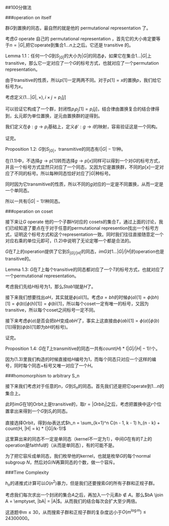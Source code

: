 ##100分做法

###operation on itself

群$G$到置换的同态，最自然的就是他的 permutational representation 了。

考虑$G$ operate 自己的 permutational representation ，首先它的大小肯定要等于$n=|G|$,把它operate到集合${1...n}$上之后。它还是 transitive 的。

Lemma 1.1：任何一个$G$到$S_{|G|}$的大小为$|G|$的同态$\phi$，如果它在集合${1...|G|}$上transitive，那么它一定对应了一个$G$的标号方式，也就对应了一个permutation representation。

由于transitive的性质，所以$p[1]$一定两两不同。对于$p[1]=x$的置换$p$，我们给它标号为$x$。

考虑定义$({1...|G|}, \times), i \times j = p_i[j]$

可以验证它构成了一个群，封闭性$p_ip_j[1] = p_i[j]$，结合律由置换复合的结合律得到，幺元即为单位置换，逆元由置换群的逆得到。

我们定义在$\phi : g \rightarrow p_i$基础上，定义$\phi ' : g \rightarrow i$的映射，容易验证这是一个同构。

证完。

Proposition 1.2: $G$到$S_{|G|}$，transmitive的同态有$(|G| - 1)!$种。

在$(1.1)$中，不选择$g \rightarrow p[1]$转而选择$g \rightarrow p[x]$同样可以得到一个对$G$的标号方式，并且一个标号方式显然只对应了一个同态，又因为它是置换群，不同的$p[x]$一定对应了不同的标号。所以每种同态恰好对应了$|G|$种标号。

同时因为它transmitive的性质，所以不同的$g$对应的一定是不同置换，从而一定是一个单同态。

所以一共有$(|G| - 1)!$种同态。

###operation on coset

接下来让$G$ operate 他的一个子群$H$对应的 cosets的集合$T$，通过上面的讨论，我们已经知道了要点在于对于任意的permutational represention找出一个标号方式，证明这个标号方式和这个representation一致。同时我们往往直接随意定一个对应右乘的单位元即可，(1.2)中说明了无论定哪一个都是合法的。

$G$在$T$上的operation提供了它到$S_{|G|/|H|}$的同态，$imG$对${1...|G|/|H|}$的operation也是transitive的。

Lemma 1.3: $G$在$T$上每个transitive的同态都对应了一个$T$的标号方式，也就对应了一个permutational representation。

考虑我们先给$H$标号为$1$，那么$Stab 1$就是$H$了。

接下来我们想要找出$aH$，其实就是$\phi(a)[1]$。考虑$a = bh$的时候$\phi(a)[1] = \phi(bh)[1] = \phi(b)[\phi(h)[1]] = \phi(b)[1]$，所以每个coset一定有唯一的标号，又因为transitive，所以每个coset之间标号一定不同。

接下来考虑$\phi(a)$是否会把$bH$变成$abH$了，事实上这直接由$\phi(ab)[1] = \phi(a)[\phi(b)[1]]$得到($\phi(b)[1]$即为$bH$的标号)。

证完。

Proposition 1.4: $G$在$T$上transmitive的同态一共有$count(H) * (|G|/|H| - 1)!$个。

因为(1.3)里我们构造的时候直接给$H$编号为$1$，而每个同态只对应一个这样的编号，同时每个同态+标号又唯一对应了一个$H$。

###homomorphism to arbitrary S_n

接下来我们考虑对于任意的$n$，$G$到$S_n$的同态。首先我们还是把它operate到${1...n}$的集合上。

此时$imG$在1的Orbit上是transitive的，取$r = |Orbit_1|$之后，考虑把置换中这$r$个位置拿出来得到一个$G$到$S_r$的同态。

直接选择Orbit，得到dp表达式$h_n = \sum_{k=1}^n C(n - 1, k - 1) h_{n - k} + count(H, |H| = k) * (|G|/k-1)!$

这里算出来的同态不一定是单同态（kernel不一定为${1}$），中间$G$在有的$T$上的operation是faithful的（从而是单同态），有的可能不是。

为了把它容斥成单同态，我们枚举他的kernel，也就是枚举$G$的每个normal subgroup $N$，然后对$G/N$再算同态的个数，做一个容斥。

###Time Complexity

$h_n$的递推式计算可以$O(n^2)$暴力，但是我们还要搜索$G$的所有子群和正规子群。

考虑我们每次求出一个封闭的集合$A$之后，再加入一个元素$b \not\in A$。那么$bA \join A = \emptyset, |bA| = |A|$。从而我们的结合每次会扩大至少两倍。

这道题中$m \leq 30$，从而搜索子群和正规子群的复杂度远小于$O(m^{\log m}) \leq 24300000$。